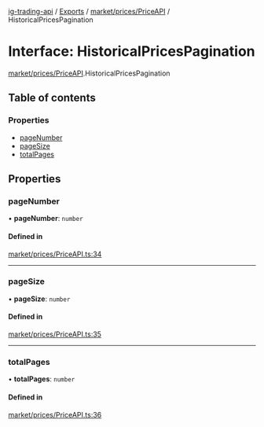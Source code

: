 [ig-trading-api](../README.md) / [Exports](../modules.md) / [market/prices/PriceAPI](../modules/market_prices_PriceAPI.md) / HistoricalPricesPagination

# Interface: HistoricalPricesPagination

[market/prices/PriceAPI](../modules/market_prices_PriceAPI.md).HistoricalPricesPagination

## Table of contents

### Properties

- [pageNumber](market_prices_PriceAPI.HistoricalPricesPagination.md#pagenumber)
- [pageSize](market_prices_PriceAPI.HistoricalPricesPagination.md#pagesize)
- [totalPages](market_prices_PriceAPI.HistoricalPricesPagination.md#totalpages)

## Properties

### pageNumber

• **pageNumber**: `number`

#### Defined in

[market/prices/PriceAPI.ts:34](https://github.com/bennycode/ig-trading-api/blob/f7fd8d0/src/market/prices/PriceAPI.ts#L34)

---

### pageSize

• **pageSize**: `number`

#### Defined in

[market/prices/PriceAPI.ts:35](https://github.com/bennycode/ig-trading-api/blob/f7fd8d0/src/market/prices/PriceAPI.ts#L35)

---

### totalPages

• **totalPages**: `number`

#### Defined in

[market/prices/PriceAPI.ts:36](https://github.com/bennycode/ig-trading-api/blob/f7fd8d0/src/market/prices/PriceAPI.ts#L36)
